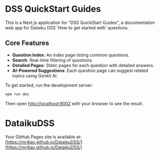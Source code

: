 # DSS QuickStart Guides

This is a Next.js application for "DSS QuickStart Guides", a documentation web app for Dataiku DSS 'How to get started with' questions.

## Core Features

- **Question Index**: An index page listing common questions.
- **Search**: Real-time filtering of questions.
- **Detailed Pages**: Static pages for each question with detailed answers.
- **AI-Powered Suggestions**: Each question page can suggest related topics using Genkit AI.

To get started, run the development server:

```bash
npm run dev
```

Then open [http://localhost:9002](http://localhost:9002) with your browser to see the result.

# DataikuDSS

Your GitHub Pages site is available at: [https://mr4jay.github.io/DataikuDSS/](https://mr4jay.github.io/DataikuDSS/)
